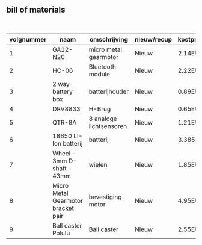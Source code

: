 ## bill of materials
<br />

|volgnummer|naam|omschrijving|nieuw/recup|kostprijs/stuk|aantal|subtotaal|
|----------|----|------------|-----------|---------|------|---------|
|         1| GA12-N20 | micro metal gearmotor | Nieuw | 2.14EUR | 2 | 4.28EUR |
|         2| HC-06 | Bluetooth module | Nieuw | 2.22EUR | 1 | 2.22EUR |
|         3| 2 way battery box | batterijhouder | Nieuw | 0.89EUR | 1 | 0.89EUR |
|         4| DRV8833 | H-Brug | Nieuw | 0.65EUR | 1 | 0.65EUR |
|         5| QTR-8A | 8 analoge lichtsensoren | Nieuw | 1.21EUR | 1 | 1.21EUR |
|         6| 18650 LI-Ion batterij | batterij | Nieuw | 3.385EUR | 4 | 13.54EUR |
|         7| Wheel - 3mm D-shaft - 43mm | wielen | Nieuw | 1.85EUR | 2 | 3.7EUR |
|         8| Micro Metal Gearmotor bracket pair | bevestiging motor | Nieuw | 4.95EUR | 1 | 4.95EUR |
|         9| Ball caster Polulu | Ball caster | Nieuw | 2.55EUR | 1 | 2.55EUR |
